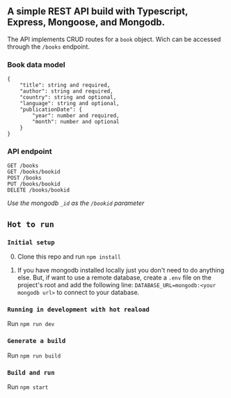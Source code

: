 ## A simple REST API build with Typescript, Express, Mongoose, and Mongodb.

The API implements CRUD routes for a `book` object. Wich can be accessed through the `/books` endpoint.

### Book data model

```
{
    "title": string and required,
    "author": string and required,
    "country": string and optional,
    "language": string and optional,
    "publicationDate": {
        "year": number and required,
        "month": number and optional
    }
}
```

### API endpoint

```
GET /books
GET /books/bookid
POST /books
PUT /books/bookid
DELETE /books/bookid
```
*Use the mongodb `_id` as the `/bookid` parameter*

## ```Hot to run```

### ```Initial setup```

0. Clone this repo and run ```npm install```

0. If you have mongodb installed locally just you don't need to do anything else. But, if want to use a remote database, create a ```.env``` file on the project's root and add the following line: ```DATABASE_URL=mongodb:<your mongodb url>``` to connect to your database.

### ```Running in development with hot reaload```

Run ```npm run dev```

### ```Generate a build```

Run ```npm run build```

### ```Build and run```

Run ```npm start```
